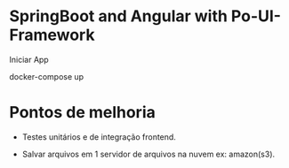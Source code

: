 # SpringBoot and Angular with Po-UI-Framework

Iniciar App

docker-compose up

# Pontos de melhoria
- Testes unitários e de integração frontend.

- Salvar arquivos em 1 servidor de arquivos na nuvem ex: amazon(s3).
